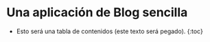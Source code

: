 # Una aplicación de Blog sencilla

* Esto será una tabla de contenidos (este texto será pegado).
{:toc}
